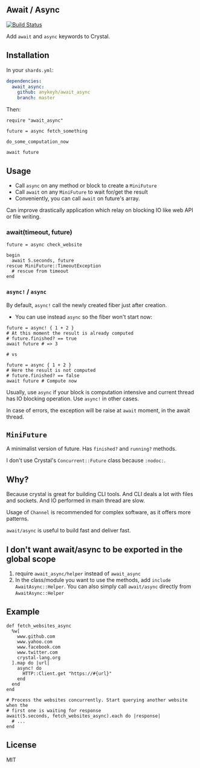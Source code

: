 ## Await / Async

[![Build Status](https://travis-ci.org/anykeyh/await_async.svg?branch=master)](https://travis-ci.org/anykeyh/await_async)

Add `await` and `async` keywords to Crystal.

## Installation

In your `shards.yml`:

```yaml
dependencies:
  await_async:
    github: anykeyh/await_async
    branch: master
```

Then:

```crystal
require "await_async"

future = async fetch_something

do_some_computation_now

await future
```

## Usage

- Call `async` on any method or block to create a `MiniFuture`
- Call `await` on any `MiniFuture` to wait for/get the result
- Conveniently, you can call `await` on future's array.

Can improve drastically application which relay on blocking IO like web API
or file writing.

### await(timeout, future)

```crystal
future = async check_website

begin
  await 5.seconds, future
rescue MiniFuture::TimeoutException
  # rescue from timeout
end
```

### `async!` / `async`

By default, `async!` call the newly created fiber just after creation.

- You can use instead `async` so the fiber won't start now:

```crystal
future = async! { 1 + 2 }
# At this moment the result is already computed
# future.finished? == true
await future # => 3

# vs

future = async { 1 + 2 }
# Here the result is not computed
# future.finished? == false
await future # Compute now
```

Usually, use `async` if your block is computation intensive and current thread
has IO blocking operation. Use `async!` in other cases.

In case of errors, the exception will be raise at `await` moment, in the await
thread.

## `MiniFuture`

A minimalist version of future. Has `finished?` and `running?` methods.

I don't use Crystal's `Concurrent::Future` class because `:nodoc:`.

## Why?

Because crystal is great for building CLI tools. And CLI deals a lot with
files and sockets. And IO performed in main thread are slow.

Usage of `Channel` is recommended for complex software, as it offers more patterns.

`await/async` is useful to build fast and deliver fast.

## I don't want await/async to be exported in the global scope

1. require `await_async/helper` instead of `await_async`
2. In the class/module you want to use the methods, add `include AwaitAsync::Helper`.
   You can also simply call `await/async` directly from `AwaitAsync::Helper`

## Example

```crystal
def fetch_websites_async
  %w[
    www.github.com
    www.yahoo.com
    www.facebook.com
    www.twitter.com
    crystal-lang.org
  ].map do |url|
    async! do
      HTTP::Client.get "https://#{url}"
    end
  end
end

# Process the websites concurrently. Start querying another website when the
# first one is waiting for response
await(5.seconds, fetch_websites_async).each do |response|
  # ...
end
```

## License

MIT
